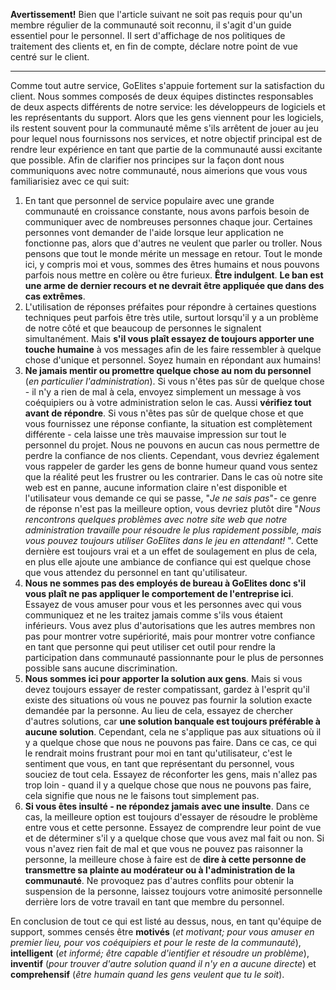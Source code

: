 **Avertissement!** Bien que l'article suivant ne soit pas requis pour qu'un membre régulier de la communauté soit reconnu, il s'agit d'un guide essentiel pour le personnel. Il sert d'affichage de nos politiques de traitement des clients et, en fin de compte, déclare notre point de vue centré sur le client.

---

Comme tout autre service, GoElites s'appuie fortement sur la satisfaction du client. Nous sommes composés de deux équipes distinctes responsables de deux aspects différents de notre service: les développeurs de logiciels et les représentants du support. Alors que les gens viennent pour les logiciels, ils restent souvent pour la communauté même s'ils arrêtent de jouer au jeu pour lequel nous fournissons nos services, et notre objectif principal est de rendre leur expérience en tant que partie de la communauté aussi excitante que possible. Afin de clarifier nos principes sur la façon dont nous communiquons avec notre communauté, nous aimerions que vous vous familiarisiez avec ce qui suit:

1. En tant que personnel de service populaire avec une grande communauté en croissance constante, nous avons parfois besoin de communiquer avec de nombreuses personnes chaque jour. Certaines personnes vont demander de l'aide lorsque leur application ne fonctionne pas, alors que d'autres ne veulent que parler ou troller. Nous pensons que tout le monde mérite un message en retour. Tout le monde ici, y compris moi et vous, sommes des êtres humains et nous pouvons parfois nous mettre en colère ou être furieux. **Être indulgent**. **Le ban est une arme de dernier recours et ne devrait être appliquée que dans des cas extrêmes**.
2. L'utilisation de réponses préfaites pour répondre à certaines questions techniques peut parfois être très utile, surtout lorsqu'il y a un problème de notre côté et que beaucoup de personnes le signalent simultanément. Mais **s'il vous plaît essayez de toujours apporter une touche humaine** à vos messages afin de les faire ressembler à quelque chose d'unique et personnel. Soyez humain en répondant aux humains!
3. **Ne jamais mentir ou promettre quelque chose au nom du personnel** \(_en particulier l'administration_\). Si vous n'êtes pas sûr de quelque chose - il n'y a rien de mal à cela, envoyez simplement un message à vos coéquipiers ou à votre administration selon le cas. Aussi **vérifiez tout avant de répondre**. Si vous n'êtes pas sûr de quelque chose et que vous fournissez une réponse confiante, la situation est complètement différente - cela laisse une très mauvaise impression sur tout le personnel du projet. Nous ne pouvons en aucun cas nous permettre de perdre la confiance de nos clients. Cependant, vous devriez également vous rappeler de garder les gens de bonne humeur quand vous sentez que la réalité peut les frustrer ou les contrarier. Dans le cas où notre site web est en panne, aucune information claire n'est disponible et l'utilisateur vous demande ce qui se passe, "_Je ne sais pas_"- ce genre de réponse n'est pas la meilleure option, vous devriez plutôt dire "_Nous rencontrons quelques problèmes avec notre site web que notre administration travaille pour résoudre le plus rapidement possible, mais vous pouvez toujours utiliser GoElites dans le jeu en attendant!_ ". Cette dernière est toujours vrai et a un effet de soulagement en plus de cela, en plus elle ajoute une ambiance de confiance qui est quelque chose que vous attendez du personnel en tant qu'utilisateur.
4. **Nous ne sommes pas des employés de bureau à GoElites donc s'il vous plaît ne pas appliquer le comportement de l'entreprise ici**. Essayez de vous amuser pour vous et les personnes avec qui vous communiquez et ne les traitez jamais comme s'ils vous étaient inférieurs. Vous avez plus d'autorisations que les autres membres non pas pour montrer votre supériorité, mais pour montrer votre confiance en tant que personne qui peut utiliser cet outil pour rendre la participation dans communauté passionnante pour le plus de personnes possible sans aucune discrimination.
5. **Nous sommes ici pour apporter la solution aux gens**. Mais si vous devez toujours essayer de rester compatissant, gardez à l'esprit qu'il existe des situations où vous ne pouvez pas fournir la solution exacte demandée par la personne. Au lieu de cela, essayez de chercher d'autres solutions, car **une solution banquale est toujours préférable à aucune solution**. Cependant, cela ne s'applique pas aux situations où il y a quelque chose que nous ne pouvons pas faire. Dans ce cas, ce qui le rendrait moins frustrant pour moi en tant qu'utilisateur, c'est le sentiment que vous, en tant que représentant du personnel, vous souciez de tout cela. Essayez de réconforter les gens, mais n'allez pas trop loin - quand il y a quelque chose que nous ne pouvons pas faire, cela signifie que nous ne le faisons tout simplement pas.
6. **Si vous êtes insulté - ne répondez jamais avec une insulte**. Dans ce cas, la meilleure option est toujours d'essayer de résoudre le problème entre vous et cette personne. Essayez de comprendre leur point de vue et de déterminer s'il y a quelque chose que vous avez mal fait ou non. Si vous n'avez rien fait de mal et que vous ne pouvez pas raisonner la personne, la meilleure chose à faire est de **dire à cette personne de transmettre sa plainte au modérateur ou à l'administration de la communauté**. Ne provoquez pas d'autres conflits pour obtenir la suspension de la personne, laissez toujours votre animosité personnelle derrière lors de votre travail en tant que membre du personnel.

En conclusion de tout ce qui est listé au dessus, nous, en tant qu'équipe de support, sommes censés être **motivés** \(_et motivant; pour vous amuser en premier lieu, pour vos coéquipiers et pour le reste de la communauté_\), **intelligent** \(_et informé; être capable d'ientifier et résoudre un problème_\), **inventif** \(_pour trouver d'autre solution quand il n'y en a aucune directe_\) et **comprehensif** \(_être humain quand les gens veulent que tu le soit_\).

